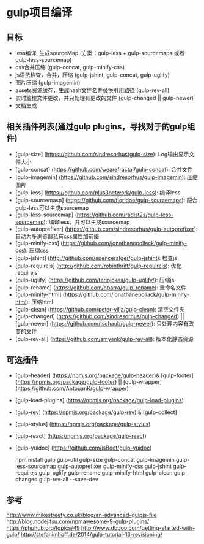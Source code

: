 # gulp项目编译

## 目标
* less编译, 生成sourceMap (方案：gulp-less + gulp-sourcemaps 或者 gulp-less-sourcemap)
* css合并压缩 (gulp-concat, gulp-minify-css)
* js语法检查，合并，压缩 (gulp-jshint, gulp-concat, gulp-uglify)
* 图片压缩 (gulp-imagemin)
* assets资源缓存，生成hash文件名并替换引用路径 (gulp-rev-all)
* 实时监控文件更改，并只处理有更改的文件 (gulp-changed || gulp-newer)
* 文档生成

## 相关插件列表(通过gulp plugins，寻找对于的gulp组件)
* [gulp-size] (https://github.com/sindresorhus/gulp-size): Log输出显示文件大小
* [gulp-concat] (https://github.com/wearefractal/gulp-concat): 合并文件
* [gulp-imagemin] (https://github.com/sindresorhus/gulp-imagemin): 压缩图片
* [gulp-less] (https://github.com/plus3network/gulp-less): 编译less
* [gulp-sourcemasp] (https://github.com/floridoo/gulp-sourcemaps): 配合gulp-less可以生成sourcemap
* [gulp-less-sourcemap] (https://github.com/radist2s/gulp-less-sourcemap): 编译less，并可以生成sourcemap 
* [gulp-autoprefixer] (https://github.com/sindresorhus/gulp-autoprefixer): 自动为多浏览器私有css属性加前缀
* [gulp-minify-css] (https://github.com/jonathanepollack/gulp-minify-css): 压缩css
* [gulp-jshint] (http://github.com/spenceralger/gulp-jshint): 检查js
* [gulp-requirejs] (http://github.com/robinthrift/gulp-requirejs): 优化requirejs
* [gulp-uglify] (https://github.com/terinjokes/gulp-uglify/): 压缩js
* [gulp-rename] (https://github.com/hparra/gulp-rename): 重命名文件
* [gulp-minify-html] (https://github.com/jonathanepollack/gulp-minify-html): 压缩html
* [gulp-clean] (https://github.com/peter-vilja/gulp-clean): 清空文件夹
* [gulp-changed] (https://github.com/sindresorhus/gulp-changed) || [gulp-newer] (https://github.com/tschaub/gulp-newer): 只处理内容有改变的文件
* [gulp-rev-all] (https://github.com/smysnk/gulp-rev-all): 版本化静态资源

## 可选插件
* [gulp-header] (https://npmjs.org/package/gulp-header)&amp; [gulp-footer] (https://npmjs.org/package/gulp-footer) || [gulp-wrapper] (https://github.com/AntouanK/gulp-wrapper)
* [gulp-load-plugins] (https://npmjs.org/package/gulp-load-plugins)
* [gulp-rev] (https://npmjs.org/package/gulp-rev) &amp; [gulp-collect]
* [gulp-stylus] (https://npmjs.org/package/gulp-stylus)
* [gulp-react] (https://npmjs.org/package/gulp-react)
* [gulp-yuidoc] (https://github.com/jsBoot/gulp-yuidoc)

    npm install gulp gulp-util gulp-size gulp-concat gulp-imagemin gulp-less-sourcemap gulp-autoprefixer gulp-minify-css gulp-jshint gulp-requirejs gulp-uglify gulp-rename gulp-minify-html gulp-clean gulp-changed gulp-rev-all --save-dev


## 参考
http://www.mikestreety.co.uk/blog/an-advanced-gulpjs-file
http://blog.nodejitsu.com/npmawesome-9-gulp-plugins/
https://phphub.org/topics/49
http://www.dbpoo.com/getting-started-with-gulp/
http://stefanimhoff.de/2014/gulp-tutorial-13-revisioning/
